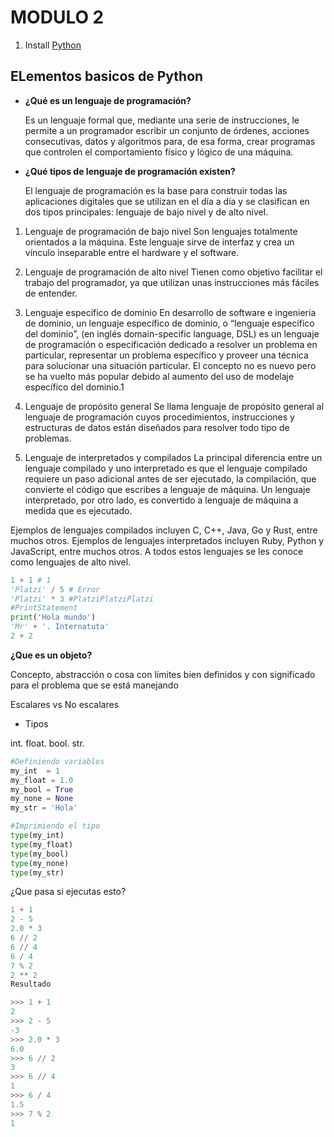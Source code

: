 # MODULO 2

1. Install [Python](www.python.org)

## ELementos basicos de Python

- **¿Qué es un lenguaje de programación?**

    Es un lenguaje formal que, mediante una serie de instrucciones, le permite a un programador escribir un conjunto de órdenes, acciones consecutivas, datos y algoritmos para, de esa forma, crear programas que controlen el comportamiento físico y lógico de una máquina.

- **¿Qué tipos de lenguaje de programación existen?**
    
    El lenguaje de programación es la base para construir todas las aplicaciones digitales que se utilizan en el día a día y se clasifican en dos tipos principales: lenguaje de bajo nivel y de alto nivel.

1. Lenguaje de programación de bajo nivel
Son lenguajes totalmente orientados a la máquina.
Este lenguaje sirve de interfaz y crea un vínculo inseparable entre el hardware y el software.

2. Lenguaje de programación de alto nivel
Tienen como objetivo facilitar el trabajo del programador, ya que utilizan unas instrucciones más fáciles de entender.

3. Lenguaje específico de dominio
En desarrollo de software e ingeniería de dominio, un lenguaje específico de dominio, o “lenguaje específico del dominio”, (en inglés domain-specific language, DSL) es un lenguaje de programación o especificación dedicado a resolver un problema en particular, representar un problema específico y proveer una técnica para solucionar una situación particular. El concepto no es nuevo pero se ha vuelto más popular debido al aumento del uso de modelaje específico del dominio.1​

4. Lenguaje de propósito general
Se llama lenguaje de propósito general al lenguaje de programación cuyos procedimientos, instrucciones y estructuras de datos están diseñados para resolver todo tipo de problemas.

5. Lenguaje de interpretados y compilados
La principal diferencia entre un lenguaje compilado y uno interpretado es que el lenguaje compilado requiere un paso adicional antes de ser ejecutado, la compilación, que convierte el código que escribes a lenguaje de máquina. Un lenguaje interpretado, por otro lado, es convertido a lenguaje de máquina a medida que es ejecutado.

Ejemplos de lenguajes compilados incluyen C, C++, Java, Go y Rust, entre muchos otros. Ejemplos de lenguajes interpretados incluyen Ruby, Python y JavaScript, entre muchos otros. A todos estos lenguajes se les conoce como lenguajes de alto nivel.

```python
1 + 1 # 1
'Platzi' / 5 # Error
'Platzi' * 3 #PlatziPlatziPlatzi
#PrintStatement
print('Hola mundo')
'Mr' + '. Internatuta'
2 + 2
```

**¿Que es un objeto?**

Concepto, abstracción o cosa con límites bien definidos y con significado para el problema que se está manejando

Escalares vs No escalares
- Tipos

int.
float.
bool.
str.
```py
#Definiendo variables
my_int  = 1
my_float = 1.0
my_bool = True
my_none = None
my_str = 'Hola'

#Imprimiendo el tipo
type(my_int)
type(my_float)
type(my_bool)
type(my_none)
type(my_str)
```

¿Que pasa si ejecutas esto?

```py
1 + 1 
2 - 5
2.0 * 3
6 // 2
6 // 4
6 / 4
7 % 2
2 ** 2
Resultado

>>> 1 + 1
2
>>> 2 - 5
-3
>>> 2.0 * 3
6.0
>>> 6 // 2
3
>>> 6 // 4
1
>>> 6 / 4
1.5
>>> 7 % 2
1
```